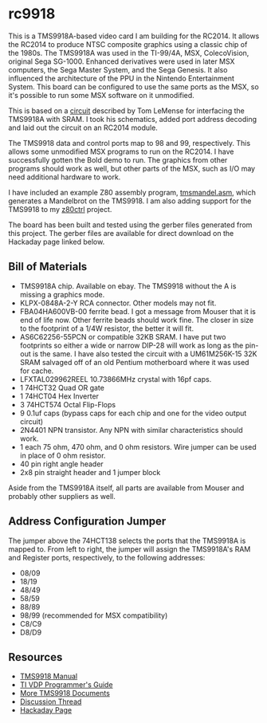# rc9918

This is a TMS9918A-based video card I am building for the RC2014. It allows the RC2014 to produce NTSC composite graphics using a classic chip of the 1980s. The TMS9918A was used in the TI-99/4A, MSX, ColecoVision, original Sega SG-1000. Enhanced derivatives were used in later MSX computers, the Sega Master System, and the Sega Genesis. It also influenced the architecture of the PPU in the Nintendo Entertainment System. This board can be configured to use the same ports as the MSX, so it's possible to run some MSX software on it unmodified.

This is based on a [circuit](https://retrobrewcomputers.org/n8vem-pbwiki-archive/0/35845334/48860720/33053543/SRAM%20Replacement%20for%20TMS99x8%20VRAM.pdf) described by Tom LeMense for interfacing the TMS9918A with SRAM.  I took his schematics, added port address decoding and laid out the circuit on an RC2014 module.

The TMS9918 data and control ports map to 98 and 99, respectively. This allows some unmodified MSX programs to run on the RC2014. I have successfully gotten the Bold demo to run. The graphics from other programs should work as well, but other parts of the MSX, such as I/O may need additional hardware to work.

I have included an example Z80 assembly program, [tmsmandel.asm](tmsmandel.asm), which generates a Mandelbrot on the TMS9918. I am also adding support for the TMS9918 to my [z80ctrl](https://github.com/jblang/z80ctrl) project.

The board has been built and tested using the gerber files generated from this project. The gerber files are available for direct download on the Hackaday page linked below.

## Bill of Materials 

- TMS9918A chip. Available on ebay. The TMS9918 without the A is missing a graphics mode.  
- KLPX-0848A-2-Y RCA connector. Other models may not fit.  
- FBA04HA600VB-00 ferrite bead. I got a message from Mouser that it is end of life now.  Other ferrite beads should work fine. The closer in size to the footprint of a 1/4W resistor, the better it will fit. 
- AS6C62256-55PCN or compatible 32KB SRAM.  I have put two footprints so either a wide or narrow DIP-28 will work as long as the pin-out is the same. I have also tested the circuit with a UM61M256K-15 32K SRAM salvaged off of an old Pentium motherboard where it was used for cache.
- LFXTAL029962REEL 10.73866MHz crystal with 16pf caps. 
- 1 74HCT32 Quad OR gate
- 1 74HCT04 Hex Inverter
- 3 74HCT574 Octal Flip-Flops 
- 9 0.1uf caps (bypass caps for each chip and one for the video output circuit)
- 2N4401 NPN transistor. Any NPN with similar characteristics should work. 
- 1 each 75 ohm, 470 ohm, and 0 ohm resistors. Wire jumper can be used in place of 0 ohm resistor.
- 40 pin right angle header
- 2x8 pin straight header and 1 jumper block

Aside from the TMS9918A itself, all parts are available from Mouser and probably other suppliers as well.

## Address Configuration Jumper

The jumper above the 74HCT138 selects the ports that the TMS9918A is mapped to. From left to right, the jumper will assign the TMS9918A's RAM and Register ports, respectively, to the following addresses:

- 08/09
- 18/19
- 48/49
- 58/59
- 88/89
- 98/99 (recommended for MSX compatibility)
- C8/C9
- D8/D9

## Resources

- [TMS9918 Manual](http://map.grauw.nl/resources/video/texasinstruments_tms9918.pdf)
- [TI VDP Programmer's Guide](http://map.grauw.nl/resources/video/ti-vdp-programmers-guide.pdf)
- [More TMS9918 Documents](https://github.com/cbmeeks/TMS9918)
- [Discussion Thread](https://groups.google.com/d/topic/rc2014-z80/0m0kbzIJ3tw/discussion)
- [Hackaday Page](https://hackaday.io/project/159057-rc9918)
